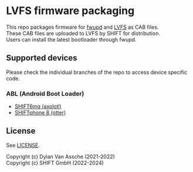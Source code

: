 # LVFS firmware packaging

This repo packages firmware for [fwupd](https://fwupd.org) and [LVFS](https://fwupd.org/lvfs) as CAB files.<br>
These CAB files are uploaded to LVFS by SHIFT for distribution.<br>
Users can install the latest bootloader through fwupd.

## Supported devices

Please check the individual branches of the repo to access device specific code.

### ABL (Android Boot Loader)

- [SHIFT6mq (axolotl)](https://github.com/SHIFTPHONES/fwupd_packaging/tree/axolotl/abl)
- [SHIFTphone 8 (otter)](https://github.com/SHIFTPHONES/fwupd_packaging/tree/otter/abl)

## License

See [LICENSE](./LICENSE).

Copyright (c) Dylan Van Assche (2021-2022)<br>
Copyright (c) SHIFT GmbH (2022-2024)
